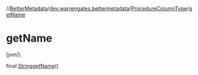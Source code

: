 //[BetterMetadata](../../../index.md)/[dev.warrengates.bettermetadata](../index.md)/[ProcedureColumnType](index.md)/[getName](get-name.md)

# getName

[jvm]\

final [String](https://docs.oracle.com/javase/8/docs/api/java/lang/String.html)[getName](get-name.md)()
